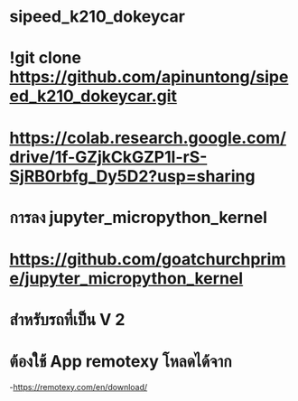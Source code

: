 # sipeed_k210_dokeycar
# !git clone https://github.com/apinuntong/sipeed_k210_dokeycar.git
# https://colab.research.google.com/drive/1f-GZjkCkGZP1l-rS-SjRB0rbfg_Dy5D2?usp=sharing
# การลง jupyter_micropython_kernel
# https://github.com/goatchurchprime/jupyter_micropython_kernel
# สำหรับรถที่เป็น V 2
# ต้องใช้ App remotexy โหลดได้จาก
-https://remotexy.com/en/download/
